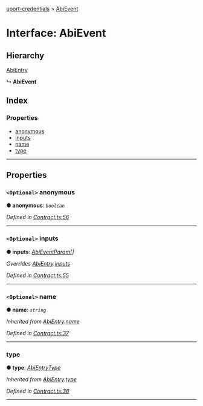 [uport-credentials](../README.md) > [AbiEvent](../interfaces/abievent.md)

# Interface: AbiEvent

## Hierarchy

 [AbiEntry](abientry.md)

**↳ AbiEvent**

## Index

### Properties

* [anonymous](abievent.md#anonymous)
* [inputs](abievent.md#inputs)
* [name](abievent.md#name)
* [type](abievent.md#type)

---

## Properties

<a id="anonymous"></a>

### `<Optional>` anonymous

**● anonymous**: *`boolean`*

*Defined in [Contract.ts:56](https://github.com/uport-project/uport-credentials/blob/2b03873/src/Contract.ts#L56)*

___
<a id="inputs"></a>

### `<Optional>` inputs

**● inputs**: *[AbiEventParam](abieventparam.md)[]*

*Overrides [AbiEntry](abientry.md).[inputs](abientry.md#inputs)*

*Defined in [Contract.ts:55](https://github.com/uport-project/uport-credentials/blob/2b03873/src/Contract.ts#L55)*

___
<a id="name"></a>

### `<Optional>` name

**● name**: *`string`*

*Inherited from [AbiEntry](abientry.md).[name](abientry.md#name)*

*Defined in [Contract.ts:37](https://github.com/uport-project/uport-credentials/blob/2b03873/src/Contract.ts#L37)*

___
<a id="type"></a>

###  type

**● type**: *[AbiEntryType](../enums/abientrytype.md)*

*Inherited from [AbiEntry](abientry.md).[type](abientry.md#type)*

*Defined in [Contract.ts:36](https://github.com/uport-project/uport-credentials/blob/2b03873/src/Contract.ts#L36)*

___

